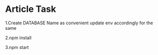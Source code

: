 # Article Task

1.Create DATABASE Name as convenient update env accordingly for the same

2.npm install

3.npm start
